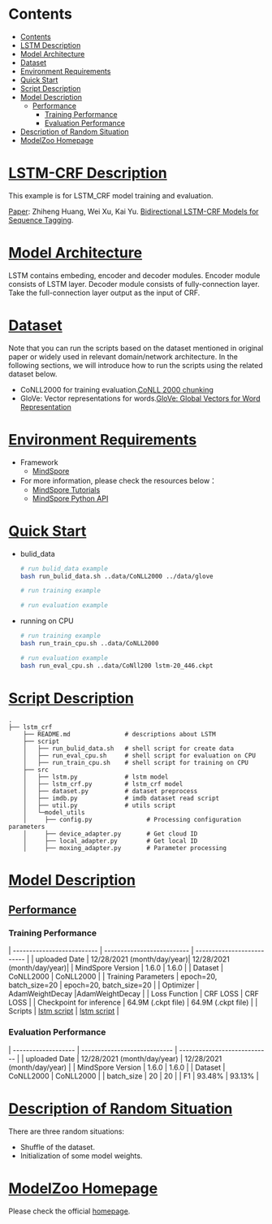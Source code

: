 # Contents

- [Contents](#contents)
- [LSTM Description](#lstm-crf-description)
- [Model Architecture](#model-architecture)
- [Dataset](#dataset)
- [Environment Requirements](#environment-requirements)
- [Quick Start](#quick-start)
- [Script Description](#script-description)
- [Model Description](#model-description)
    - [Performance](#performance)
        - [Training Performance](#training-performance)
        - [Evaluation Performance](#evaluation-performance)
- [Description of Random Situation](#description-of-random-situation)
- [ModelZoo Homepage](#modelzoo-homepage)

# [LSTM-CRF Description](#contents)

This example is for LSTM_CRF model training and evaluation.

[Paper](https://arxiv.org/abs/1508.01991):  Zhiheng Huang, Wei Xu, Kai Yu. [Bidirectional LSTM-CRF Models for Sequence Tagging](https://arxiv.org/abs/1508.01991).

# [Model Architecture](#contents)

LSTM contains embeding, encoder and decoder modules. Encoder module consists of LSTM layer. Decoder module consists of fully-connection layer. Take the full-connection layer output as the input of CRF.

# [Dataset](#contents)

Note that you can run the scripts based on the dataset mentioned in original paper or widely used in relevant domain/network architecture. In the following sections, we will introduce how to run the scripts using the related dataset below.

- CoNLL2000 for training evaluation.[CoNLL 2000 chunking](https://www.clips.uantwerpen.be/conll2000/chunking/)
- GloVe: Vector representations for words.[GloVe: Global Vectors for Word Representation](https://nlp.stanford.edu/projects/glove/)

# [Environment Requirements](#contents)

- Framework
    - [MindSpore](https://gitee.com/mindspore/mindspore)
- For more information, please check the resources below：
    - [MindSpore Tutorials](https://www.mindspore.cn/tutorials/en/master/index.html)
    - [MindSpore Python API](https://www.mindspore.cn/docs/api/en/master/index.html)

# [Quick Start](#contents)

- bulid_data

  ```bash
  # run bulid_data example
  bash run_bulid_data.sh ..data/CoNLL2000 ../data/glove
  ```


  ```bash
  # run training example

  # run evaluation example
  ```

- running on CPU

  ```bash
  # run training example
  bash run_train_cpu.sh ..data/CoNLL2000

  # run evaluation example
  bash run_eval_cpu.sh ..data/CoNll200 lstm-20_446.ckpt
  ```

# [Script Description](#contents)

```shell
.
├── lstm_crf
    ├── README.md               # descriptions about LSTM
    ├── script
    │   ├── run_bulid_data.sh   # shell script for create data
    │   ├── run_eval_cpu.sh     # shell script for evaluation on CPU
    │   ├── run_train_cpu.sh    # shell script for training on CPU
    ├── src
    │   ├── lstm.py             # lstm model
    │   ├── lstm_crf.py         # lstm_crf model
    │   ├── dataset.py          # dataset preprocess
    │   ├── imdb.py             # imdb dataset read script
    │   ├── util.py             # utils script
    │   └─model_utils
    │     ├── config.py               # Processing configuration parameters
    │     ├── device_adapter.py       # Get cloud ID
    │     ├── local_adapter.py        # Get local ID
    │     ├── moxing_adapter.py       # Parameter processing
```

# [Model Description](#contents)

## [Performance](#contents)

### Training Performance

| -------------------------- | -------------------------- | -------------------------- |
| uploaded Date              | 12/28/2021 (month/day/year)| 12/28/2021 (month/day/year)|
| MindSpore Version          | 1.6.0                      | 1.6.0                      |
| Dataset                    | CoNLL2000                  | CoNLL2000                  |
| Training Parameters        | epoch=20, batch_size=20    | epoch=20, batch_size=20    |
| Optimizer                  | AdamWeightDecay            |AdamWeightDecay             |
| Loss Function              | CRF LOSS                   | CRF LOSS                   |
| Checkpoint for inference   | 64.9M (.ckpt file)         | 64.9M (.ckpt file)         |
| Scripts                    | [lstm script](https://gitee.com/mindspore/models/tree/master/research/nlp/lstm_crf) | [lstm script](https://gitee.com/mindspore/models/tree/master/research/nlp/lstm_crf) |

### Evaluation Performance

| ------------------- | ---------------------------- | ---------------------------- |
| uploaded Date       | 12/28/2021 (month/day/year)  | 12/28/2021 (month/day/year)  |
| MindSpore Version   | 1.6.0                        | 1.6.0                        |
| Dataset             | CoNLL2000                    | CoNLL2000                    |
| batch_size          | 20                           | 20                           |
| F1                  | 93.48%                       | 93.13%                       |

# [Description of Random Situation](#contents)

There are three random situations:

- Shuffle of the dataset.
- Initialization of some model weights.

# [ModelZoo Homepage](#contents)

Please check the official [homepage](https://gitee.com/mindspore/models).
